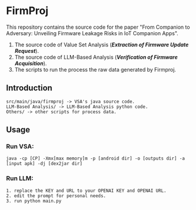 # FirmProj

This repository contains the source code for the paper "From Companion to Adversary: Unveiling Firmware Leakage Risks in IoT Companion Apps". 

1. The source code of Value Set Analysis (***Extraction of Firmware Update Request***).
2. The source code of LLM-Based Analysis (***Verification of Firmware Acquisition***).
3. The scripts to run the process the raw data generated by Firmproj.

## Introduction

```
src/main/java/firmproj -> VSA's java source code.
LLM-Based Analysis/ -> LLM-Based Analysis python code.
Others/ -> other scripts for process data.
```

## Usage

### Run VSA:

```shell
java -cp [CP] -Xmx[max memory]m -p [android dir] -o [outputs dir] -a [input apk] -dj [dex2jar dir] 
```

### Run LLM:

```
1. replace the KEY and URL to your OPENAI KEY and OPENAI URL.
2. edit the prompt for personal needs.
3. run python main.py
```


